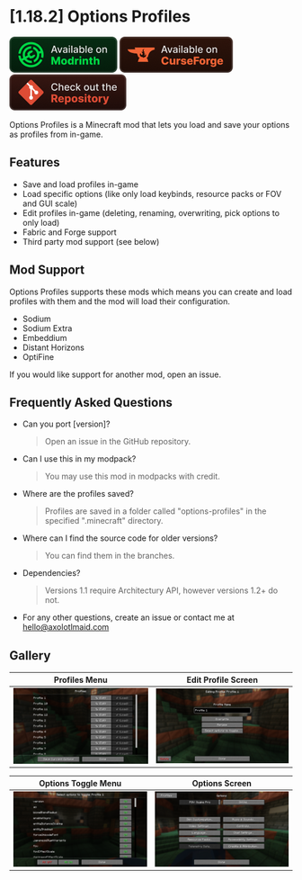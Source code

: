 # [1.18.2] Options Profiles

[![Modrinth](https://github.com/intergrav/devins-badges/blob/v3/assets/cozy/available/modrinth_64h.png?raw=true)](https://modrinth.com/mod/options-profiles)
[![Curseforge](https://github.com/intergrav/devins-badges/blob/v3/assets/cozy/available/curseforge_64h.png?raw=true)](https://curseforge.com/minecraft/mc-mods/options-profiles)
[![GitHub](https://github.com/intergrav/devins-badges/blob/v3/assets/cozy/available/git_64h.png?raw=true)](https://github.com/AxolotlMaid/options-profiles)

Options Profiles is a Minecraft mod that lets you load and save your options as profiles from in-game.

## Features
- Save and load profiles in-game
- Load specific options (like only load keybinds, resource packs or FOV and GUI scale)
- Edit profiles in-game (deleting, renaming, overwriting, pick options  to only load)
- Fabric and Forge support
- Third party mod support (see below)

## Mod Support
Options Profiles supports these mods which means you can create and load profiles with them and the mod will load their configuration.

- Sodium
- Sodium Extra
- Embeddium
- Distant Horizons
- OptiFine

If you would like support for another mod, open an issue.

## Frequently Asked Questions
- Can you port [version]?
    > Open an issue in the GitHub repository.
- Can I use this in my modpack?
    > You may use this mod in modpacks with credit.
- Where are the profiles saved?
    > Profiles are saved in a folder called "options-profiles" in the specified ".minecraft" directory.
- Where can I find the source code for older versions?
    > You can find them in the branches.
- Dependencies?
    > Versions 1.1 require Architectury API, however versions 1.2+ do not.
- For any other questions, create an issue or contact me at hello@axolotlmaid.com

## Gallery

Profiles Menu              | Edit Profile Screen       
:-------------------------:|:-------------------------:
<img src="gallery/profiles-menu.png" alt="profiles list"/> | <img src="gallery/edit-profile-screen.png" alt="edit profile screen"/>

Options Toggle Menu        | Options Screen     
:-------------------------:|:-------------------------:
<img src="gallery/options-toggle-menu.png" alt="options toggle menu"/> | <img src="gallery/options-screen.png" alt="options screen"/>